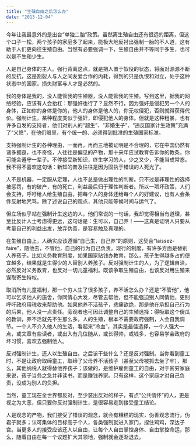 ```yaml
---
title: "生殖自由之后怎么办"
date: "2013-12-04"
---
```


今年让我最意外的是出台“单独二胎”政策。虽然离生殖自由还有很远的距离，但这个口子一松，两个孩子的家庭多了起来，能极大地反衬出强制一胎的不人道，这有助于人们更向往生殖自由。当然有必要强调一下，生殖自由并不等同于多生，也可以是不生和少生。

人是自己身体的主人。强行背离这点，就是把人置于奴役的状态，将面对源源不断的反抗，这是割裂人与人之间友爱合作的内耗，得到的只是仇恨和对立，处于这种状态中的国家，损失财富与人才是必然的。

我的身体是我的，没人能管我的生殖器，没人能管我的生殖。写到这里，据我的网络经验，应该有人会抬杠：那强奸也行了？显然不行，因为强奸是侵犯另一个人的身体，正如你的身体是你的，他人的身体是他人的，你无权侵犯，否则就得获得代价。强制计生，某种程度类似于强奸，即侵犯他人的身体。但就是这种粗暴，也有许多自发的支持者，他们对别人的“超生”、“非婚生子”、“违反国家计生政策”充满了“义愤”，在他们眼里，有个统一的、必须得到批准的生殖国家标准。

支持强制计生的各种理由，一而再，再而三地被证明是不合理的，它在中国仍然有诸多拥趸，也不奇怪，人往往是偏见的产物，那十来年应试教育告诉你的教条，你可能会遵守一辈子。不停接受新知识，终生学习的人，少之又少，不能当成常态。我不得不喜欢这句话：新知的普及往往是因为固执于错误的人死光了。

人不是机器，一定服从定理，人也不总是做出理性的判断。只不过是非理性的选择被惩罚，有的破产，有的死亡，利益最后归于理性判断者。所以一项坏政策，人们会支持，呼吁给人给生殖自由，把每个人的身体还给每个人的好建议，也有人会条件反射地咒骂。除了述说自己的观点，其他只能等候时间与运气了。

但立场似乎站在强制计生这边的人，他们常说的一句话，我却觉得相当有道理，甚至比反计人士考虑得更远，这句话是：生可以，自己养！——这真是证明人只要从考量自己的利益出发，放弃伪善，是容易触及真理的。

在生殖自由上，人确实应该遵循“自己生，自己养”的原则，这契合“laissez-faire”，随他去，不管他，自己的行为自己负责。现行的制度，有许多方面是替别人养孩子。比如义务教育制度，如果国家贴钱办教育，那么，孩子生得越多占的便宜越多，结果就是生得少的人替别人养孩子。反对强制计生的人，为了逻辑自洽，必然反对义务教育，也反对一切儿童福利。既该争取生殖自由，也该反对用生殖来谋取寄生特权。

取消所有儿童福利，那一个穷人生了很多孩子，养不活怎么办？还是“不管他”，他可以乞求他人的施舍，你同情心大发，尽管去帮他，但不能强迫别人同情他，更别呼吁政府用税收来帮助他。如果他养不活孩子，悲痛欲绝，那是他在承担自己行为的后果，他人没一点责任。旁观者也可因此调整自己的生殖选择：得吸取这个傻瓜的教训，养不活就先不生那么多。人的生殖，根本不需要政府强制，人会自我调节。一个人不介入他人的生活，看起来“冷血”，其实是最佳选择，一个人强大一点，或文章有些读者，或出入有几位随从，或长得帅，或钱多，也容易学会政府的坏习惯，喜欢去强制他人。

反对强制计生，还人以生殖自由。之后该干些什么？还是反对强制。当你看到童工时，不是让政府取缔童工，取缔了父母养不活孩子（甚至父母被抓去坐了牢），那么，其他纳税人就得替他养孩子；该做的，是维护雇佣童工的自由，对于贫穷家庭来说，孩子当务之急并非读书，而是赚钱养家。只有这样，这个家庭才对自己负责，没成为别人的负担。

当然，童工现在全世界都反对，至少装出反对的样子，有点“公共情怀”的人，更是视之为大恶，但只要你反对强制计生，是很容易走到接受童工结论。

人是观念的产物，我们接受了错误的观念，就会有糟糕的现实，伪善观念流行，伪君子就多；认可集体的目标高于个人，各类强制就进入家门，捏住鸡鸡，深达子宫。当更多人的接受应该还人以自由，让每个人自由掌控身体、自由掌控命运，那么，随着自由在每一个议题扩大其领地，强制就会逐渐退去。

